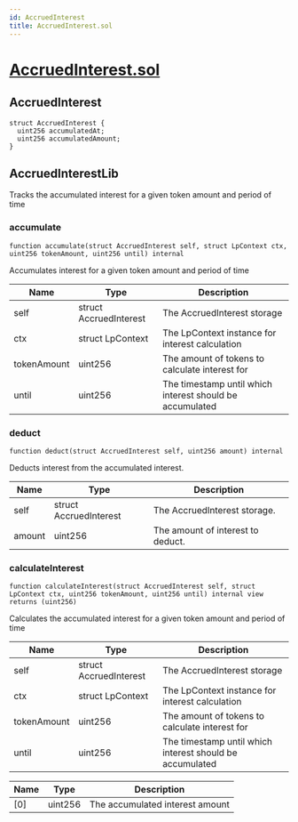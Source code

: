 ```yaml
---
id: AccruedInterest
title: AccruedInterest.sol
---
```

# [AccruedInterest.sol](https://github.com/chromatic-protocol/contracts/tree/main/contracts/core/libraries/liquidity/AccruedInterest.sol)

## AccruedInterest

```solidity
struct AccruedInterest {
  uint256 accumulatedAt;
  uint256 accumulatedAmount;
}
```

## AccruedInterestLib

Tracks the accumulated interest for a given token amount and period of time

### accumulate

```solidity
function accumulate(struct AccruedInterest self, struct LpContext ctx, uint256 tokenAmount, uint256 until) internal
```

Accumulates interest for a given token amount and period of time

| Name | Type | Description |
| ---- | ---- | ----------- |
| self | struct AccruedInterest | The AccruedInterest storage |
| ctx | struct LpContext | The LpContext instance for interest calculation |
| tokenAmount | uint256 | The amount of tokens to calculate interest for |
| until | uint256 | The timestamp until which interest should be accumulated |

### deduct

```solidity
function deduct(struct AccruedInterest self, uint256 amount) internal
```

Deducts interest from the accumulated interest.

| Name | Type | Description |
| ---- | ---- | ----------- |
| self | struct AccruedInterest | The AccruedInterest storage. |
| amount | uint256 | The amount of interest to deduct. |

### calculateInterest

```solidity
function calculateInterest(struct AccruedInterest self, struct LpContext ctx, uint256 tokenAmount, uint256 until) internal view returns (uint256)
```

Calculates the accumulated interest for a given token amount and period of time

| Name | Type | Description |
| ---- | ---- | ----------- |
| self | struct AccruedInterest | The AccruedInterest storage |
| ctx | struct LpContext | The LpContext instance for interest calculation |
| tokenAmount | uint256 | The amount of tokens to calculate interest for |
| until | uint256 | The timestamp until which interest should be accumulated |

| Name | Type | Description |
| ---- | ---- | ----------- |
| [0] | uint256 | The accumulated interest amount |

